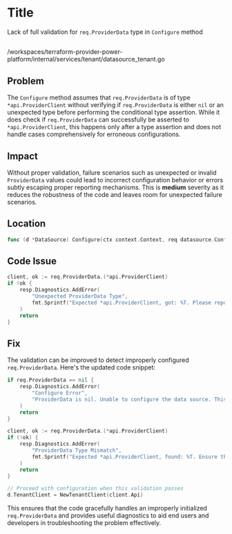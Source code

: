 # Title

Lack of full validation for `req.ProviderData` type in `Configure` method

##

/workspaces/terraform-provider-power-platform/internal/services/tenant/datasource_tenant.go

## Problem

The `Configure` method assumes that `req.ProviderData` is of type `*api.ProviderClient` without verifying if `req.ProviderData` is either `nil` or an unexpected type before performing the conditional type assertion. While it does check if `req.ProviderData` can successfully be asserted to `*api.ProviderClient`, this happens only after a type assertion and does not handle cases comprehensively for erroneous configurations.

## Impact

Without proper validation, failure scenarios such as unexpected or invalid `ProviderData` values could lead to incorrect configuration behavior or errors subtly escaping proper reporting mechanisms. This is **medium** severity as it reduces the robustness of the code and leaves room for unexpected failure scenarios.

## Location

```go
func (d *DataSource) Configure(ctx context.Context, req datasource.ConfigureRequest, resp *datasource.ConfigureResponse)
```

## Code Issue

```go
client, ok := req.ProviderData.(*api.ProviderClient)
if !ok {
    resp.Diagnostics.AddError(
        "Unexpected ProviderData Type",
        fmt.Sprintf("Expected *api.ProviderClient, got: %T. Please report this issue to the provider developers.", req.ProviderData),
    )
    return
}
```

## Fix

The validation can be improved to detect improperly configured `req.ProviderData`. Here's the updated code snippet:

```go
if req.ProviderData == nil {
    resp.Diagnostics.AddError(
        "Configure Error",
        "ProviderData is nil. Unable to configure the data source. This may be an unexpected issue.",
    )
    return
}

client, ok := req.ProviderData.(*api.ProviderClient)
if (!ok) {
    resp.Diagnostics.AddError(
        "ProviderData Type Mismatch",
        fmt.Sprintf("Expected *api.ProviderClient, found: %T. Ensure the provider has been properly initialized.", req.ProviderData),
    )
    return
}

// Proceed with configuration when this validation passes
d.TenantClient = NewTenantClient(client.Api)
```

This ensures that the code gracefully handles an improperly initialized `req.ProviderData` and provides useful diagnostics to aid end users and developers in troubleshooting the problem effectively.
